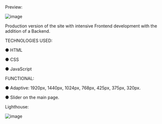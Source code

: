 Preview:


![image](https://github.com/zubkovoleg01/callium/assets/120819704/4b511a58-fdf7-4fb2-a477-e67b5fe39aa9)



Production version of the site with intensive Frontend development with the addition of a Backend.

TECHNOLOGIES USED:

● HTML

● CSS

● JavaScript

FUNCTIONAL:

● Adaptive: 1920px, 1440px, 1024px, 768px, 425px, 375px, 320px.

● Slider on the main page.





Lighthouse:


![image](https://user-images.githubusercontent.com/120819704/212559454-7e90312a-67a1-431b-9ff6-d5dacd2182a7.png)



